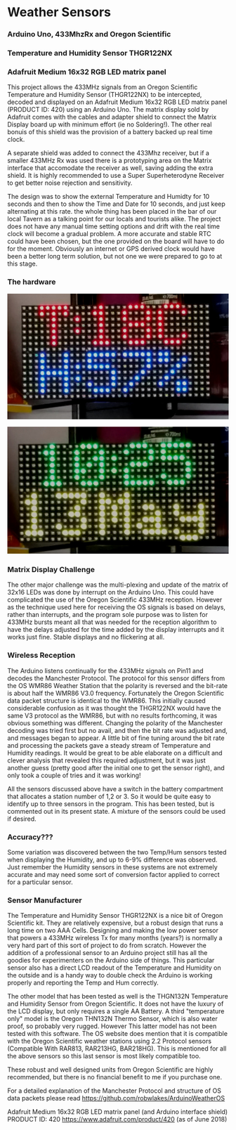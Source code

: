 Weather Sensors
===============

### Arduino Uno, 433MhzRx and Oregon Scientific
### Temperature and Humidity Sensor THGR122NX
### Adafruit Medium 16x32 RGB LED matrix panel

This project allows the 433MHz signals from an Oregon Scientific Temperature and Humidity Sensor (THGR122NX) to be intercepted, decoded and displayed on an Adafruit Medium 16x32 RGB LED matrix panel
(PRODUCT ID: 420) using an Arduino Uno. The matrix display sold by Adafruit comes with the cables and adapter shield to connect the Matrix Display board up with minimum effort (ie no Soldering!). The other real bonuis of this shield was the provision of a battery backed up real time clock.

A separate shield was added to connect the 433Mhz receiver, but if a smaller 433MHz Rx was used there is a prototyping area on the Matrix interface that accomodate the receiver as well, saving adding the extra shield. It is highly recommended to use a Super Superheterodyne Receiver to get better noise rejection and sensitivity.

The design was to show the external Temperature and Humidty for 10 seconds and then to show the Time and Date for 10 seconds, and just keep alternating at this rate.  the whole thing has been placed in the bar of our local Tavern as a talking point for our locals and tourists alike. The project does not have any manual time setting options and drift with the real time clock will become a gradual problem.  A more accurate and stable RTC could have been chosen, but the one provided on the board will have to do for the moment.  Obviously an internet or GPS derived clock would have been a better long term solution, but not one we were prepared to go to at this stage.

### The hardware

![alt text](images/temphum.jpg?raw=true "OS Sensor and Adafruit Matrix Display")

![alt text](images/timedate.jpg?raw=true "OS Sensor and Adafruit Matrix Display")

### Matrix Display Challenge

The other major challenge was the multi-plexing and update of the matrix of 32x16 LEDs was done by interrupt on the Arduino Uno.  This could have complicated the use of the Oregon Scientific 433MHz reception. However as the technique used here for receiving the OS signals is based on delays, rather than interrupts, and the program sole purpose was to listen for 433MHz bursts meant all that was needed for the reception algorithm to have the delays adjusted for the time added by the display interrupts and it works just fine. Stable displays and no flickering at all.

### Wireless Reception

The Arduino listens continually for the 433MHz signals on Pin11 and decodes the Manchester Protocol.  The protocol for this sensor differs from the OS WMR86 Weather Station that the polarity is reversed and the bit-rate is about half the WMR86 V3.0 frequency.  Fortunately the Oregon Scientific data packet structure is identical to the WMR86.  This initially caused considerable confusion as it was thought the THGR122NX would have the same V3 protocol as the WMR86, but with no results forthcoming, it was obvious something was different.  Changing the polarity of the Manchester decoding was tried first but no avail, and then the bit rate was adjusted and, and messages began to appear.  A little bit of fine tuning around the bit rate and processing the packets gave a steady stream of Temperature and Humidity readings. It would be great to be able elaborate on a difficult and clever analysis that revealed this required adjustment, but it was just another guess (pretty good after the initial one to get the sensor right), and only took a couple of tries and it was working!

All the sensors discussed above have a switch in the battery compartment that allocates a station number of 1,2 or 3.  So it would be quite easy to identify up to three sensors in the program.  This has been tested, but is commented out in its present state. A mixture of the sensors could be used if desired.  

### Accuracy???

Some variation was discovered between the two Temp/Hum sensors tested when displaying the Humidity, and up to 6-9% difference was observed. Just remember the Humidity sensors in these systems are not extremely accurate and may need some sort of conversion factor applied to correct for a particular sensor.

### Sensor Manufacturer

The Temperature and Humidity Sensor THGR122NX is a nice bit of Oregon Scientific kit. They are relatively expensive, but a robust design that runs a long time on two AAA Cells.  Designing and making the low power sensor that powers a 433MHz wireless Tx for many months (years?) is normally a very hard part of this sort of project to do from scratch.  However the addition of a professional sensor to an Arduino project still has all the goodies for experimenters on the Arduino side of things. This particular sensor also has a direct LCD readout of the Temperature and Humidity on the outside and is a handy way to double check the Arduino is working properly and reporting the Temp and Hum correctly.

The other model that has been tested as well is the THGN132N Temperature and Humidity Sensor from Oregon Scientific.  It does not have the luxury of the LCD display, but only requires a single AA Battery.  A third "temperature only" model is the Oregon THN132N Thermo Sensor, which is also water proof, so probably very rugged.  However This latter model has not been tested with this software.  The OS website does mention that it is compatible with the Oregon Scientific weather stations using 2.2 Protocol sensors (Compatible With RAR813, RAR213HG, BAR218HG).  This is mentioned for all the above sensors so this last sensor is most likely compatible too.

These robust and well designed units from Oregon Scientific are highly recommended, but there is no financial benefit to me if you purchase one.

For a detailed explanation of the Manchester Protocol and structure of OS data packets please read https://github.com/robwlakes/ArduinoWeatherOS 


Adafruit Medium 16x32 RGB LED matrix panel (and Arduino interface shield)
PRODUCT ID: 420
https://www.adafruit.com/product/420 (as of June 2018)
